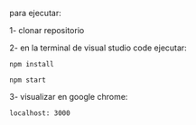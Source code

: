 para ejecutar:

1- clonar repositorio

2- en la terminal de visual studio code ejecutar:

    npm install
    
    npm start

3- visualizar en google chrome:

    localhost: 3000
